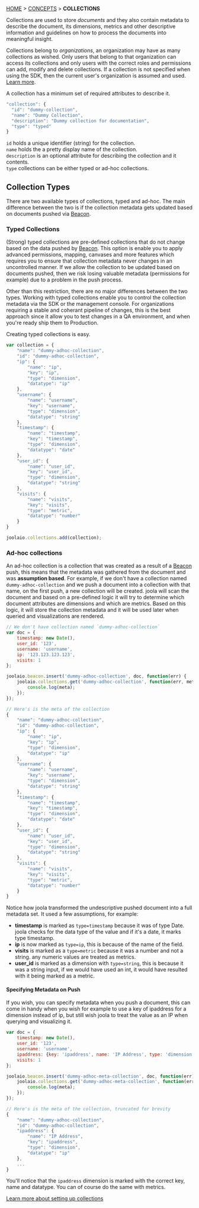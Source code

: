 [HOME](Home) > [CONCEPTS](basic-concepts) > **COLLECTIONS**

Collections are used to store *documents* and they also contain metadata to describe the document, its dimensions,
metrics and other descriptive information and guidelines on how to process the documents into meaningful insight.

>
Collections belong to *organizations*, an organization may have as many collections as wished.
Only users that belong to that organization can access its collections and only users with the correct roles and permissions can add, modify and delete collections.
If a collection is not specified when using the SDK, then the current user's organization is assumed and used.
[Learn more](lib\\dispatch\\collections (jsdoc)).

A collection has a minimum set of required attributes to describe it.

```js
"collection": {
  "id": "dummy-collection",
  "name": "Dummy Collection",
  "description": "Dummy collection for documentation",
  "type": "typed"
}
```

```id``` holds a unique identifier (string) for the collection.  
```name``` holds the a pretty display name of the collection.  
```description``` is an optional attribute for describing the collection and it contents.  
```type``` collections can be either typed or ad-hoc collections.

## Collection Types
There are two available types of collections, typed and ad-hoc.
The main difference between the two is if the collection metadata gets updated based on documents pushed via [Beacon](the-beacon-subsystem).

### Typed Collections
(Strong) typed collections are pre-defined collections that do not change based on the data pushed by [Beacon](the-beacon-subsystem).
This option is enable you to apply advanced permissions, mapping, canvases and more features which requires you to ensure that collection metadata never changes in an uncontrolled manner.
If we allow the collection to be updated based on documents pushed, then we risk losing valuable metadata (permissions for example) due to a problem in the push process.

Other than this restriction, there are no major differences between the two types. Working with typed collections enable you to control the collection metadata via the SDK or the management console.
For organizations requiring a stable and coherant pipeline of changes, this is the best approach since it allow you to test changes in a QA environment, and when you're ready ship them
to Production.

Creating typed collections is easy.
```js
var collection = {
	"name": "dummy-adhoc-collection",
	"id": "dummy-adhoc-collection",
	"ip": {
		"name": "ip",
		"key": "ip",
		"type": "dimension",
		"datatype": "ip"
	},
	"username": {
		"name": "username",
		"key": "username",
		"type": "dimension",
		"datatype": "string"
	},
	"timestamp": {
		"name": "timestamp",
		"key": "timestamp",
		"type": "dimension",
		"datatype": "date"
	},
	"user_id": {
		"name": "user_id",
		"key": "user_id",
		"type": "dimension",
		"datatype": "string"
	},
	"visits": {
		"name": "visits",
		"key": "visits",
		"type": "metric",
		"datatype": "number"
	}
}

joolaio.collections.add(collection);
```


### Ad-hoc collections
An ad-hoc collection is a collection that was created as a result of a [Beacon](the-beacon-subsystem) push, this means that the metadata
was gathered from the document and was **assumption based**. For example, if we don't have a collection named `dummy-adhoc-collection` and we push a document into
 a collection with that name, on the first push, a new collection will be created. joola will scan the document and based on a pre-defined logic it will try to
 determine which document attributes are dimensions and which are metrics. Based on this logic, it will store the collection metadata and it will be used later when queried and visualizations are
 rendered.

```js
// We don't have collection named `dummy-adhoc-collection`
var doc = {
	timestamp: new Date(),
	user_id: '123',
	username: 'username',
	ip: '123.123.123.123',
	visits: 1
};

joolaio.beacon.insert('dummy-adhoc-collection', doc, function(err) {
	joolaio.collections.get('dummy-adhoc-collection', function(err, meta) {
		console.log(meta);
	});
});

// Here's is the meta of the collection
{
	"name": "dummy-adhoc-collection",
	"id": "dummy-adhoc-collection",
	"ip": {
		"name": "ip",
		"key": "ip",
		"type": "dimension",
		"datatype": "ip"
	},
	"username": {
		"name": "username",
		"key": "username",
		"type": "dimension",
		"datatype": "string"
	},
	"timestamp": {
		"name": "timestamp",
		"key": "timestamp",
		"type": "dimension",
		"datatype": "date"
	},
	"user_id": {
		"name": "user_id",
		"key": "user_id",
		"type": "dimension",
		"datatype": "string"
	},
	"visits": {
		"name": "visits",
		"key": "visits",
		"type": "metric",
		"datatype": "number"
	}
}
```

Notice how joola transformed the undescriptive pushed document into a full metadata set. It used a few assumptions, for example:

- **timestamp** is marked as `type=timestamp` because it was of type Date. joola checks for the data type of the value and if it's a date, it marks type timestamp.
- **ip** is now marked as `type=ip`, this is because of the name of the field.
- **visits** is marked as a `type=metric` because it was a number and not a string. any numeric values are treated as metrics.
- **user_id** is marked as a dimension with `type=string`, this is because it was a string input, if we would have used an int, it would have resulted with it being marked as a metric.


#### Specifying Metadata on Push
If you wish, you can specify metadata when you push a document, this can come in handy when you wish for example to use a key of ipaddress for a dimension instead of ip, but still wish joola
 to treat the value as an IP when querying and visualizing it.

```js
var doc = {
	timestamp: new Date(),
	user_id: '123',
	username: 'username',
	ipaddress: {key: 'ipaddress', name: 'IP Address', type: 'dimension', datatype: 'ip', value: '123.123.123.123'},
	visits: 1
};

joolaio.beacon.insert('dummy-adhoc-meta-collection', doc, function(err) {
	joolaio.collections.get('dummy-adhoc-meta-collection', function(err, meta) {
		console.log(meta);
	});
});

// Here's is the meta of the collection, truncated for brevity
{
	"name": "dummy-adhoc-collection",
	"id": "dummy-adhoc-collection",
	"ipaddress": {
		"name": "IP Address",
		"key": "ipaddress",
		"type": "dimension",
		"datatype": "ip"
	},
	...
}
```

You'll notice that the `ipaddress` dimension is marked with the correct key, name and datatype. You can of course do the same with metrics.

[Learn more about setting up collections](lib\\dispatch\\collections (jsdoc))

